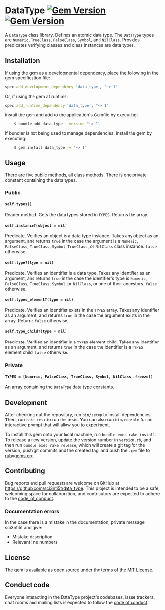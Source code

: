 # DataType [![Gem Version](https://badge.fury.io/rb/data_type.svg)](https://badge.fury.io/rb/data_type) [![Gem Version](https://badge.fury.io/rb/data_type.svg)](https://badge.fury.io/rb/data_type)

A `DataType` class library. Defines an atomic data type. The `DataType` types are
`Numeric`, `TrueClass`, `FalseClass`, `Symbol`, and `NilClass`. Provides predicates
verifying classes and class instances are data types. 

## Installation

If using the gem as a developmental dependency, place the following in the gem
specification file:

```ruby
spec.add_development_dependency 'data_type', "~> 1"
```

Or, if using the gem at runtime:

```ruby
spec.add_runtime_dependency 'data_type', "~> 1"
```
Install the gem and add to the application's Gemfile by executing:

```bash
    $ bundle add data_type --version "~> 1"
```

If bundler is not being used to manage dependencies, install the gem by executing:

```bash
    $ gem install data_type -v "~> 1"
```

## Usage

There are five public methods, all class methods. There is one private constant
containing the data types.

### Public 

#### `self.types()`

Reader method. Gets the data types stored in `TYPES`. Returns the array.

#### `self.instance?(object = nil)`

Predicate. Verifies an object is a data type instance. Takes any object as an
argument, and returns `true` in the case the argument is a `Numeric`, `FalseClass`,
`TrueClass`, `Symbol`, `TrueClass`, or `NilClass` class instance. `false` otherwise.

#### `self.type?(type = nil)`

Predicate. Verifies an identifier is a data type. Takes any identifier as an
argument, and returns `true` in the case the identifier's type is `Numeric`,
`FalseClass`, `TrueClass`, `Symbol`, or `NilClass`, or one of their ancestors. `false` otherwise.

#### `self.types_element?(type = nil)`

Predicate. Verifies an identifier exists in the `TYPES` array. Takes any
identifier as an argument, and returns `true` in the case the argument exists in
the array. Returns `false` otherwise.

#### `self.type_child?(type = nil)`

Predicate. Verifies an identifier is a `TYPES` element child. Takes any
identifier as an argument, and returns `true` in the case the identifier is a
`TYPES` element child. `false` otherwise.

### Private

#### `TYPES = [Numeric, FalseClass, TrueClass, Symbol, NilClass].freeze()`

An array containing the `DataType` data type constants.

## Development

After checking out the repository, run `bin/setup` to install dependencies.
Then, run `rake test` to run the tests. You can also run `bin/console` for an
interactive prompt that will allow you to experiment.

To install this gem onto your local machine, run `bundle exec rake install`. To
release a new version, update the version number in `version.rb`, and then run
`bundle exec rake release`, which will create a git tag for the version, push
git commits and the created tag, and push the `.gem` file to
[rubygems.org](https:/rubygems.org).

## Contributing

Bug reports and pull requests are welcome on GitHub at
https://github.com/sci3nti5t/data_type. This project is intended to be a safe,
welcoming space for collaboration, and contributors are expected to adhere to
the
[code_of_conduct](https://github.com/sci3nti5t/data_type/blob/main/CODE_OF_CONDUCT.md).

### Documentation errors

In the case there is a mistake in the documentation, private message sci3nti5t
and give:
* Mistake description
* Relevant line numbers

## License

The gem is available as open source under the terms of the 
[MIT License](https://opensource.org/licenses/MIT).

## Conduct code

Everyone interacting in the DataType project's codebases, issue trackers, chat
 rooms and mailing lists is expected to follow the 
[code of conduct](https://github.com/sci3nti5t/data_type/blob/main/CODE_OF_CONDUCT.md).

